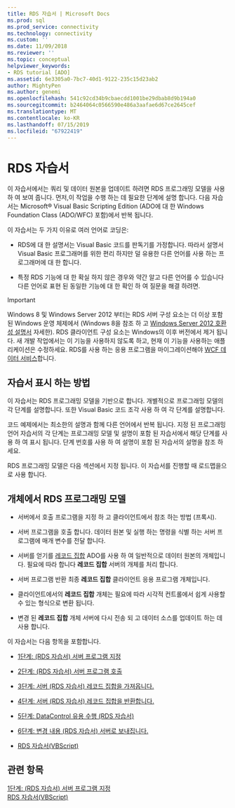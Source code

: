 ```yaml
---
title: RDS 자습서 | Microsoft Docs
ms.prod: sql
ms.prod_service: connectivity
ms.technology: connectivity
ms.custom: ''
ms.date: 11/09/2018
ms.reviewer: ''
ms.topic: conceptual
helpviewer_keywords:
- RDS tutorial [ADO]
ms.assetid: 6e3305a0-7bc7-40d1-9122-235c15d23ab2
author: MightyPen
ms.author: genemi
ms.openlocfilehash: 541c92cd34b9cbaecdd1001be29dbab8d9b194a0
ms.sourcegitcommit: b2464064c0566590e486a3aafae6d67ce2645cef
ms.translationtype: MT
ms.contentlocale: ko-KR
ms.lasthandoff: 07/15/2019
ms.locfileid: "67922419"
---
```

# <a name="rds-tutorial"></a>RDS 자습서
이 자습서에서는 쿼리 및 데이터 원본을 업데이트 하려면 RDS 프로그래밍 모델을 사용 하 여 보여 줍니다. 먼저,이 작업을 수행 하는 데 필요한 단계에 설명 합니다. 다음 자습서는 Microsoft® Visual Basic Scripting Edition (ADO에 대 한 Windows Foundation Class (ADO/WFC) 포함)에서 반복 됩니다.  
  
 이 자습서는 두 가지 이유로 여러 언어로 코딩은:  
  
-   RDS에 대 한 설명서는 Visual Basic 코드를 판독기를 가정합니다. 따라서 설명서 Visual Basic 프로그래머를 위한 편리 하지만 덜 유용한 다른 언어를 사용 하는 프로그래머에 대 한 합니다.  
  
-   특정 RDS 기능에 대 한 확실 하지 않은 경우와 약간 알고 다른 언어를 수 있습니다 다른 언어로 표현 된 동일한 기능에 대 한 확인 하 여 질문을 해결 하려면.  
  
> [!IMPORTANT]
>  Windows 8 및 Windows Server 2012 부터는 RDS 서버 구성 요소는 더 이상 포함 된 Windows 운영 체제에서 (Windows 8을 참조 하 고 [Windows Server 2012 호환성 설명서](https://www.microsoft.com/download/details.aspx?id=27416) 자세한). RDS 클라이언트 구성 요소는 Windows의 이후 버전에서 제거 됩니다. 새 개발 작업에서는 이 기능을 사용하지 않도록 하고, 현재 이 기능을 사용하는 애플리케이션은 수정하세요. RDS를 사용 하는 응용 프로그램을 마이그레이션해야 [WCF 데이터 서비스](https://go.microsoft.com/fwlink/?LinkId=199565)합니다.  
  
## <a name="how-the-tutorial-is-presented"></a>자습서 표시 하는 방법  
 이 자습서는 RDS 프로그래밍 모델을 기반으로 합니다. 개별적으로 프로그래밍 모델의 각 단계를 설명합니다. 또한 Visual Basic 코드 조각 사용 하 여 각 단계를 설명합니다.  
  
 코드 예제에서는 최소한의 설명과 함께 다른 언어에서 반복 됩니다. 지정 된 프로그래밍 언어 자습서의 각 단계는 프로그래밍 모델 및 설명이 포함 된 자습서에서 해당 단계를 사용 하 여 표시 됩니다. 단계 번호를 사용 하 여 설명이 포함 된 자습서의 설명을 참조 하세요.  
  
 RDS 프로그래밍 모델은 다음 섹션에서 지정 됩니다. 이 자습서를 진행할 때 로드맵을으로 사용 합니다.  
  
## <a name="rds-programming-model-with-objects"></a>개체에서 RDS 프로그래밍 모델  
  
-   서버에서 호출 프로그램을 지정 하 고 클라이언트에서 참조 하는 방법 (프록시).  
  
-   서버 프로그램을 호출 합니다. 데이터 원본 및 실행 하는 명령을 식별 하는 서버 프로그램에 매개 변수를 전달 합니다.  
  
-   서버를 얻기를 [레코드 집합](../../../ado/reference/ado-api/recordset-object-ado.md) ADO를 사용 하 여 일반적으로 데이터 원본의 개체입니다. 필요에 따라 합니다 **레코드 집합** 서버의 개체를 처리 합니다.  
  
-   서버 프로그램 반환 최종 **레코드 집합** 클라이언트 응용 프로그램 개체입니다.  
  
-   클라이언트에서의 **레코드 집합** 개체는 필요에 따라 시각적 컨트롤에서 쉽게 사용할 수 있는 형식으로 변환 됩니다.  
  
-   변경 된 **레코드 집합** 개체 서버에 다시 전송 되 고 데이터 소스를 업데이트 하는 데 사용 합니다.  
  
 이 자습서는 다음 항목을 포함합니다.  
  
-   [1단계: (RDS 자습서) 서버 프로그램 지정](../../../ado/guide/remote-data-service/step-1-specify-a-server-program-rds-tutorial.md)  
  
-   [2단계: (RDS 자습서) 서버 프로그램 호출](../../../ado/guide/remote-data-service/step-2-invoke-the-server-program-rds-tutorial.md)  
  
-   [3단계: 서버 (RDS 자습서) 레코드 집합을 가져옵니다.](../../../ado/guide/remote-data-service/step-3-server-obtains-a-recordset-rds-tutorial.md)  
  
-   [4단계: 서버 (RDS 자습서) 레코드 집합을 반환합니다.](../../../ado/guide/remote-data-service/step-4-server-returns-the-recordset-rds-tutorial.md)  
  
-   [5단계: DataControl 유용 수행 (RDS 자습서)](../../../ado/guide/remote-data-service/step-5-datacontrol-is-made-usable-rds-tutorial.md)  
  
-   [6단계: 변경 내용 (RDS 자습서) 서버로 보내집니다.](../../../ado/guide/remote-data-service/step-6-changes-are-sent-to-the-server-rds-tutorial.md)  
  
-   [RDS 자습서(VBScript)](../../../ado/guide/remote-data-service/rds-tutorial-vbscript.md)  
  
## <a name="see-also"></a>관련 항목  
 [1단계: (RDS 자습서) 서버 프로그램 지정](../../../ado/guide/remote-data-service/step-1-specify-a-server-program-rds-tutorial.md)   
 [RDS 자습서(VBScript)](../../../ado/guide/remote-data-service/rds-tutorial-vbscript.md)   
